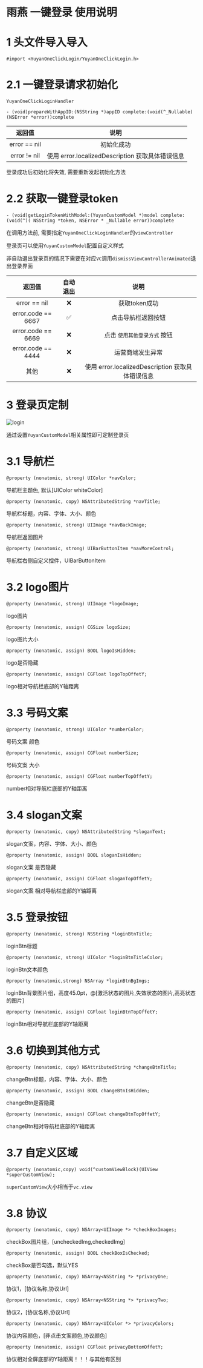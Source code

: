 # 雨燕 一键登录 使用说明

# 1 头文件导入导入

```
#import <YuyanOneClickLogin/YuyanOneClickLogin.h>
```

# 2.1 一键登录请求初始化

```
YuyanOneClickLoginHandler
```

```
- (void)prepareWithAppID:(NSString *)appID complete:(void(^_Nullable)(NSError *error))complete
```

返回值 | 说明
:---:|:---:
error == nil | 初始化成功
error != nil | 使用 error.localizedDescription 获取具体错误信息

登录成功后初始化将失效, 需要重新发起初始化方法

# 2.2 获取一键登录token

```
- (void)getLoginTokenWithModel:(YuyanCustomModel *)model complete:(void(^)( NSString *token, NSError * _Nullable error))complete
```

在调用方法前, 需要指定`YuyanOneClickLoginHandler`的`viewController`

登录页可以使用`YuyanCustomModel`配置自定义样式

非自动退出登录页的情况下需要在对应`VC`调用`dismissViewControllerAnimated`退出登录界面

返回值 | 自动退出 | 说明
:---:|:---:|:---:
error == nil | ❌ | 获取token成功
error.code == 6667 | ✅ | 点击导航栏返回按钮
error.code == 6669 | ❌ | 点击 `使用其他登录方式` 按钮
error.code == 4444 | ❌ | 运营商端发生异常
其他 | ❌ | 使用 error.localizedDescription 获取具体错误信息

# 3 登录页定制

![login](https://raw.githubusercontent.com/kaifa8019/yuyan-sdk-ios/master/info.png)

通过设置`YuyanCustomModel`相关属性即可定制登录页

# 3.1 导航栏

```
@property (nonatomic, strong) UIColor *navColor;
```

导航栏主题色, 默认[UIColor whiteColor]

```
@property (nonatomic, copy) NSAttributedString *navTitle;
```

导航栏标题，内容、字体、大小、颜色

```
@property (nonatomic, strong) UIImage *navBackImage;
```

导航栏返回图片

```
@property (nonatomic, strong) UIBarButtonItem *navMoreControl;
```

导航栏右侧自定义控件，UIBarButtonItem

# 3.2 logo图片

```
@property (nonatomic, strong) UIImage *logoImage;
```

logo图片

```
@property (nonatomic, assign) CGSize logoSize;
```

logo图片大小

```
@property (nonatomic, assign) BOOL logoIsHidden;
```

logo是否隐藏

```
@property (nonatomic, assign) CGFloat logoTopOffetY;
```

logo相对导航栏底部的Y轴距离

# 3.3 号码文案

```
@property (nonatomic, strong) UIColor *numberColor;
```

号码文案 颜色

```
@property (nonatomic, assign) CGFloat numberSize;
```

号码文案 大小

```
@property (nonatomic, assign) CGFloat numberTopOffetY;
```

number相对导航栏底部的Y轴距离

# 3.4 slogan文案

```
@property (nonatomic, copy) NSAttributedString *sloganText;
```

slogan文案，内容、字体、大小、颜色

```
@property (nonatomic, assign) BOOL sloganIsHidden;
```

slogan文案 是否隐藏

```
@property (nonatomic, assign) CGFloat sloganTopOffetY;
```

slogan文案 相对导航栏底部的Y轴距离

# 3.5 登录按钮

```
@property (nonatomic, strong) NSString *loginBtnTitle;
```

loginBtn标题

```
@property (nonatomic, strong) UIColor *loginBtnTitleColor;
```

loginBtn文本颜色

```
@property (nonatomic,strong) NSArray *loginBtnBgImgs;
```

loginBtn背景图片组，高度45.0pt，@[激活状态的图片,失效状态的图片,高亮状态的图片]

```
@property (nonatomic, assign) CGFloat loginBtnTopOffetY;
```

loginBtn相对导航栏底部的Y轴距离

# 3.6 切换到其他方式

```
@property (nonatomic, copy) NSAttributedString *changeBtnTitle;
```

changeBtn标题，内容、字体、大小、颜色

```
@property (nonatomic, assign) BOOL changeBtnIsHidden;
```

changeBtn是否隐藏

```
@property (nonatomic, assign) CGFloat changeBtnTopOffetY;
```

changeBtn相对导航栏底部的Y轴距离

# 3.7 自定义区域

```
@property (nonatomic,copy) void(^customViewBlock)(UIView *superCustomView);
```

`superCustomView`大小相当于`vc.view`

# 3.8 协议

```
@property (nonatomic, copy) NSArray<UIImage *> *checkBoxImages;
```

checkBox图片组，[uncheckedImg,checkedImg]

```
@property (nonatomic, assign) BOOL checkBoxIsChecked;
```

checkBox是否勾选，默认YES

```
@property (nonatomic, copy) NSArray<NSString *> *privacyOne;
```

协议1，[协议名称,协议Url]

```
@property (nonatomic, copy) NSArray<NSString *> *privacyTwo;
```

协议2，[协议名称,协议Url]

```
@property (nonatomic, copy) NSArray<UIColor *> *privacyColors;
```

协议内容颜色，[非点击文案颜色,协议颜色]

```
@property (nonatomic, assign) CGFloat privacyBottomOffetY;
```

协议相对全屏底部的Y轴距离！！！与其他有区别